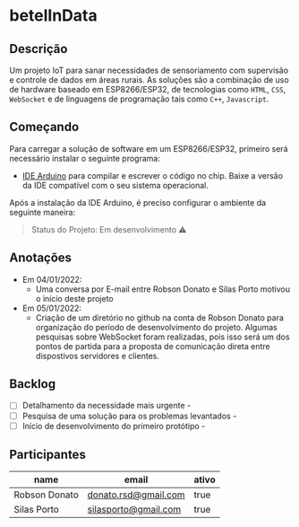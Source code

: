 # betelInData

## Descrição
Um projeto IoT para sanar necessidades de sensoriamento com supervisão e controle de dados em áreas rurais. As soluções são a combinação de uso de hardware baseado em ESP8266/ESP32, de tecnologias como ```HTML```, ```CSS```, ```WebSocket``` e de linguagens de programação tais como ```C++```, ```Javascript```. 

## Começando
Para carregar a solução de software em um ESP8266/ESP32, primeiro será necessário instalar o seguinte programa: 
* [IDE Arduino](https://www.arduino.cc/en/software/) para compilar e escrever o código no chip. Baixe a versão da IDE compatível com o seu sistema operacional.

Após a instalação da IDE Arduino, é preciso configurar o ambiente da seguinte maneira: 


> Status do Projeto: Em desenvolvimento :warning:

## Anotações
- Em 04/01/2022: 
    * Uma conversa por E-mail entre Robson Donato e Silas Porto motivou o início deste projeto
- Em 05/01/2022:
    * Criação de um diretório no github na conta de Robson Donato para organização do período de desenvolvimento do projeto. Algumas pesquisas sobre WebSocket foram realizadas, pois isso será um dos pontos de partida para a proposta de comunicação direta entre dispostivos servidores e clientes.

## Backlog
- [ ] Detalhamento da necessidade mais urgente - 
- [ ] Pesquisa de uma solução para os problemas levantados - 
- [ ] Início de desenvolvimento do primeiro protótipo - 

## Participantes 
|name            |email                      |ativo  |
| -------------- | ------------------------- | ----- |
|Robson Donato   |donato.rsd@gmail.com       |true   |
|Silas Porto     |silasporto@gmail.com       |true   |
